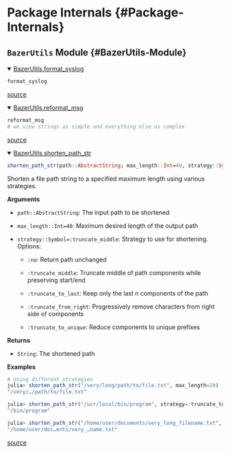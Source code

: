 
# Package Internals {#Package-Internals}

## `BazerUtils` Module {#BazerUtils-Module}
<details class='jldocstring custom-block' open>
<summary><a id='BazerUtils.format_syslog-Tuple{NamedTuple}' href='#BazerUtils.format_syslog-Tuple{NamedTuple}'><span class="jlbinding">BazerUtils.format_syslog</span></a> <Badge type="info" class="jlObjectType jlMethod" text="Method" /></summary>



```julia
format_syslog
```



<Badge type="info" class="source-link" text="source"><a href="https://github.com/eloualiche/BazerUtils.jl/blob/c7db43defdf71deda23cf98cfe401505997a1833/src/CustomLogger.jl#L459-L461" target="_blank" rel="noreferrer">source</a></Badge>

</details>

<details class='jldocstring custom-block' open>
<summary><a id='BazerUtils.reformat_msg-Tuple{Any}' href='#BazerUtils.reformat_msg-Tuple{Any}'><span class="jlbinding">BazerUtils.reformat_msg</span></a> <Badge type="info" class="jlObjectType jlMethod" text="Method" /></summary>



```julia
reformat_msg
# we view strings as simple and everything else as complex
```



<Badge type="info" class="source-link" text="source"><a href="https://github.com/eloualiche/BazerUtils.jl/blob/c7db43defdf71deda23cf98cfe401505997a1833/src/CustomLogger.jl#L362-L365" target="_blank" rel="noreferrer">source</a></Badge>

</details>

<details class='jldocstring custom-block' open>
<summary><a id='BazerUtils.shorten_path_str-Tuple{AbstractString}' href='#BazerUtils.shorten_path_str-Tuple{AbstractString}'><span class="jlbinding">BazerUtils.shorten_path_str</span></a> <Badge type="info" class="jlObjectType jlMethod" text="Method" /></summary>



```julia
shorten_path_str(path::AbstractString; max_length::Int=40, strategy::Symbol=:truncate_middle)
```


Shorten a file path string to a specified maximum length using various strategies.

**Arguments**
- `path::AbstractString`: The input path to be shortened
  
- `max_length::Int=40`: Maximum desired length of the output path
  
- `strategy::Symbol=:truncate_middle`: Strategy to use for shortening. Options:
  - `:no`: Return path unchanged
    
  - `:truncate_middle`: Truncate middle of path components while preserving start/end
    
  - `:truncate_to_last`: Keep only the last n components of the path
    
  - `:truncate_from_right`: Progressively remove characters from right side of components
    
  - `:truncate_to_unique`: Reduce components to unique prefixes
    
  

**Returns**
- `String`: The shortened path
  

**Examples**

```julia
# Using different strategies
julia> shorten_path_str("/very/long/path/to/file.txt", max_length=20)
"/very/…/path/to/file.txt"

julia> shorten_path_str("/usr/local/bin/program", strategy=:truncate_to_last, max_length=20)
"/bin/program"

julia> shorten_path_str("/home/user/documents/very_long_filename.txt", strategy=:truncate_middle)
"/home/user/doc…ents/very_…name.txt"
```



<Badge type="info" class="source-link" text="source"><a href="https://github.com/eloualiche/BazerUtils.jl/blob/c7db43defdf71deda23cf98cfe401505997a1833/src/CustomLogger.jl#L513-L543" target="_blank" rel="noreferrer">source</a></Badge>

</details>

